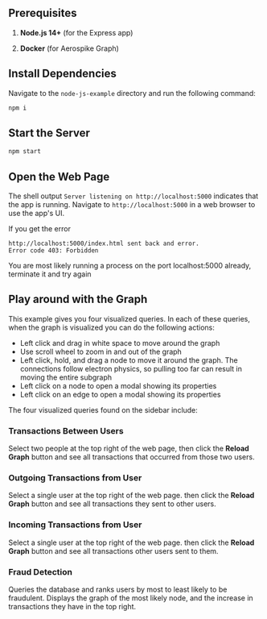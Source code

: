 ## Prerequisites


1. **Node.js 14+** (for the Express app)

2. **Docker** (for Aerospike Graph)


## Install Dependencies


Navigate to the `node-js-example` directory and run
the following command:

```bash
npm i
```

## Start the Server

```bash
npm start
```

## Open the Web Page

The shell output `Server listening on http://localhost:5000`
indicates that the app is running.
Navigate to `http://localhost:5000` in a web browser
to use the app's UI.

If you get the error 
```
http://localhost:5000/index.html sent back and error.
Error code 403: Forbidden
```
You are most likely running a process on the port localhost:5000 already, terminate it and try again


## Play around with the Graph

This example gives you four visualized queries.
In each of these queries, when the graph is visualized
you can do the following actions:

- Left click and drag in white space to move around the graph
- Use scroll wheel to zoom in and out of the graph
- Left click, hold, and drag a node to move it around the graph. The connections follow electron physics, so pulling too far can result in moving the entire subgraph
- Left click on a node to open a modal showing its properties
- Left click on an edge to open a modal showing its properties

The four visualized queries found on the sidebar include:

### Transactions Between Users

Select two people at the top right of the web page,
then click the **Reload Graph** button and see all transactions that occurred from those
two users.

### Outgoing Transactions from User

Select a single user at the top right of the web page.
then click the **Reload Graph** button and see all transactions they sent to other users.

### Incoming Transactions from User

Select a single user at the top right of the web page.
then click the **Reload Graph** button and see all transactions other users sent to them.

### Fraud Detection

Queries the database and ranks users by most to least likely
to be fraudulent. Displays the graph of the most likely node, 
and the increase in transactions they have in the top right.
